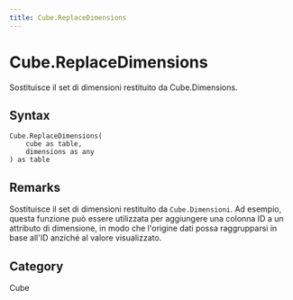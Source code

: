 ```yaml
---
title: Cube.ReplaceDimensions
---
```


# Cube.ReplaceDimensions


Sostituisce il set di dimensioni restituito da Cube.Dimensions.


## Syntax

```powerquery
Cube.ReplaceDimensions(
    cube as table,
    dimensions as any
) as table
```


## Remarks

Sostituisce il set di dimensioni restituito da <code>Cube.Dimensioni</code>.    Ad esempio, questa funzione può essere utilizzata per aggiungere una colonna ID a un attributo di dimensione, in modo che l'origine dati possa raggrupparsi in base all'ID anziché al valore visualizzato.



## Category
Cube
